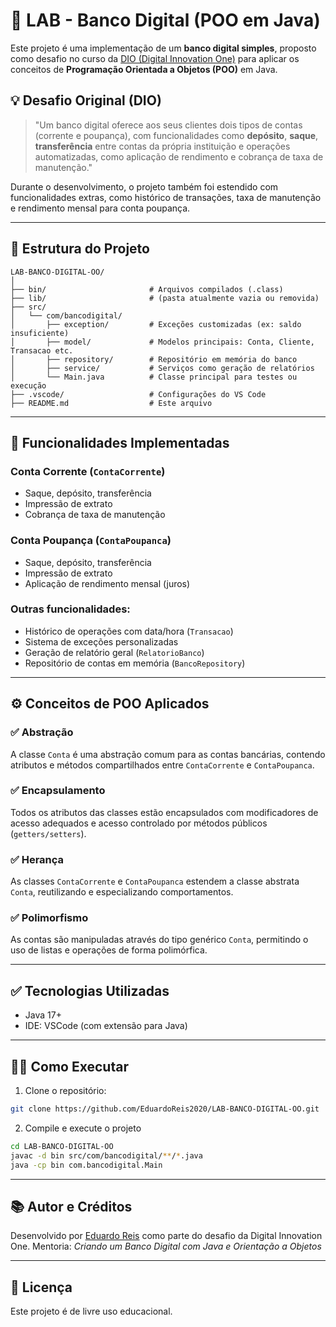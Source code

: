 
# 🏦 LAB - Banco Digital (POO em Java)

Este projeto é uma implementação de um **banco digital simples**, proposto como desafio no curso da [DIO (Digital Innovation One)](https://www.dio.me/) para aplicar os conceitos de **Programação Orientada a Objetos (POO)** em Java.

## 💡 Desafio Original (DIO)

> "Um banco digital oferece aos seus clientes dois tipos de contas (corrente e poupança), com funcionalidades como **depósito**, **saque**, **transferência** entre contas da própria instituição e operações automatizadas, como aplicação de rendimento e cobrança de taxa de manutenção."

Durante o desenvolvimento, o projeto também foi estendido com funcionalidades extras, como histórico de transações, taxa de manutenção e rendimento mensal para conta poupança.

---

## 📁 Estrutura do Projeto

```
LAB-BANCO-DIGITAL-OO/
│
├── bin/                       # Arquivos compilados (.class)
├── lib/                       # (pasta atualmente vazia ou removida)
├── src/
│   └── com/bancodigital/
│       ├── exception/         # Exceções customizadas (ex: saldo insuficiente)
│       ├── model/             # Modelos principais: Conta, Cliente, Transacao etc.
│       ├── repository/        # Repositório em memória do banco
│       ├── service/           # Serviços como geração de relatórios
│       └── Main.java          # Classe principal para testes ou execução
├── .vscode/                   # Configurações do VS Code
├── README.md                  # Este arquivo
```

---

## 📌 Funcionalidades Implementadas

### Conta Corrente (`ContaCorrente`)
- Saque, depósito, transferência
- Impressão de extrato
- Cobrança de taxa de manutenção

### Conta Poupança (`ContaPoupanca`)
- Saque, depósito, transferência
- Impressão de extrato
- Aplicação de rendimento mensal (juros)

### Outras funcionalidades:
- Histórico de operações com data/hora (`Transacao`)
- Sistema de exceções personalizadas
- Geração de relatório geral (`RelatorioBanco`)
- Repositório de contas em memória (`BancoRepository`)

---

## ⚙️ Conceitos de POO Aplicados

### ✅ Abstração
A classe `Conta` é uma abstração comum para as contas bancárias, contendo atributos e métodos compartilhados entre `ContaCorrente` e `ContaPoupanca`.

### ✅ Encapsulamento
Todos os atributos das classes estão encapsulados com modificadores de acesso adequados e acesso controlado por métodos públicos (`getters/setters`).

### ✅ Herança
As classes `ContaCorrente` e `ContaPoupanca` estendem a classe abstrata `Conta`, reutilizando e especializando comportamentos.

### ✅ Polimorfismo
As contas são manipuladas através do tipo genérico `Conta`, permitindo o uso de listas e operações de forma polimórfica.

---

## ✅ Tecnologias Utilizadas

- Java 17+
- IDE: VSCode (com extensão para Java)

---

## 👨‍💻 Como Executar

1. Clone o repositório:
```bash
git clone https://github.com/EduardoReis2020/LAB-BANCO-DIGITAL-OO.git
```

2. Compile e execute o projeto
```bash
cd LAB-BANCO-DIGITAL-OO
javac -d bin src/com/bancodigital/**/*.java
java -cp bin com.bancodigital.Main
```
---

## 📚 Autor e Créditos

Desenvolvido por [Eduardo Reis](https://github.com/EduardoReis2020) como parte do desafio da Digital Innovation One.
Mentoria: *Criando um Banco Digital com Java e Orientação a Objetos*

---

## 📄 Licença

Este projeto é de livre uso educacional.
